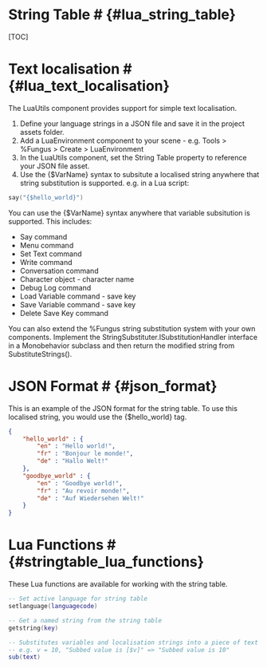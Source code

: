 # String Table # {#lua_string_table}
[TOC]

# Text localisation # {#lua_text_localisation}

The LuaUtils component provides support for simple text localisation.

1. Define your language strings in a JSON file and save it in the project assets folder.
2. Add a LuaEnvironment component to your scene - e.g. Tools > %Fungus > Create > LuaEnvironment 
3. In the LuaUtils component, set the String Table property to reference your JSON file asset.
4. Use the {$VarName} syntax to subsitute a localised string anywhere that string substitution is supported. e.g. in a Lua script:

```lua
say("{$hello_world}")
```

You can use the {$VarName} syntax anywhere that variable subsitution is supported. This includes:

- Say command
- Menu command
- Set Text command
- Write command
- Conversation command
- Character object - character name
- Debug Log command
- Load Variable command - save key
- Save Variable command - save key
- Delete Save Key command

You can also extend the %Fungus string substitution system with your own components. Implement the StringSubstituter.ISubstitutionHandler interface in a Monobehavior subclass and then return the modified string from SubstituteStrings().

# JSON Format # {#json_format}

This is an example of the JSON format for the string table. To use this localised string, you would use the {$hello_world} tag.

```json
{
	"hello_world" : {
		"en" : "Hello world!",
		"fr" : "Bonjour le monde!",
		"de" : "Hallo Welt!"
	},
	"goodbye_world" : {
		"en" : "Goodbye world!",
		"fr" : "Au revoir monde!",
		"de" : "Auf Wiedersehen Welt!"
	}
}
```

# Lua Functions # {#stringtable_lua_functions}

These Lua functions are available for working with the string table.

```lua
-- Set active language for string table
setlanguage(languagecode)

-- Get a named string from the string table
getstring(key)

-- Substitutes variables and localisation strings into a piece of text
-- e.g. v = 10, "Subbed value is [$v]" => "Subbed value is 10"
sub(text)
```

